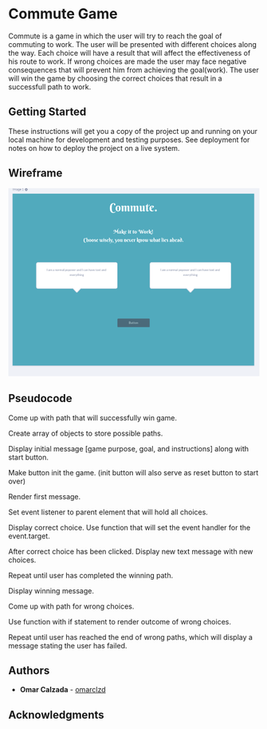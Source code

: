 # Commute Game

Commute is a game in which the user will try to reach the goal of commuting to work. The user will be presented with different choices along the way. Each choice will have a result that will affect the effectiveness of his route to work. If wrong choices are made the user may face negative consequences that will prevent him from achieving the goal(work). The user will win the game by choosing the correct choices that result in a successfull path to work.

## Getting Started

These instructions will get you a copy of the project up and running on your local machine for development and testing purposes. See deployment for notes on how to deploy the project on a live system.

## Wireframe

![alt text](https://raw.githubusercontent.com/omarclzd/commute-game/master/images/commute-wireframe.png)

## Pseudocode

Come up with path that will successfully win game. 

Create array of objects to store possible paths.

Display initial message [game purpose, goal, and instructions] along with start button.

Make button init the game. (init button will also serve as reset button to start over)

Render first message.

Set event listener to parent element that will hold all choices. 

Display correct choice. Use function that will set the event handler  for the event.target.

After correct choice has been clicked. Display new text message with new choices. 

Repeat until user has completed the winning path. 

Display winning message. 

Come up with path for wrong choices. 

Use function with if statement to render outcome of wrong choices. 

Repeat until user has reached the end of wrong paths, which will display a message stating the user has failed. 


## Authors

* **Omar Calzada** - [omarclzd](https://github.com/omarclzd)

## Acknowledgments